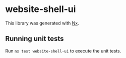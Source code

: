 # website-shell-ui

This library was generated with [Nx](https://nx.dev).

## Running unit tests

Run `nx test website-shell-ui` to execute the unit tests.
